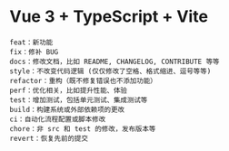 <!--
 * @Descripttion: 万物可代码
 * @version: 1.0.0
 * @Author: Hainan Dong
 * @Date: 2022-09-13 15:58:03
 * @LastEditors: Hainan Dong
 * @LastEditTime: 2022-09-13 16:06:51
-->
# Vue 3 + TypeScript + Vite

```
feat：新功能
fix：修补 BUG
docs：修改文档，比如 README, CHANGELOG, CONTRIBUTE 等等
style：不改变代码逻辑 (仅仅修改了空格、格式缩进、逗号等等)
refactor：重构（既不修复错误也不添加功能）
perf：优化相关，比如提升性能、体验
test：增加测试，包括单元测试、集成测试等
build：构建系统或外部依赖项的更改
ci：自动化流程配置或脚本修改
chore：非 src 和 test 的修改，发布版本等
revert：恢复先前的提交
```
